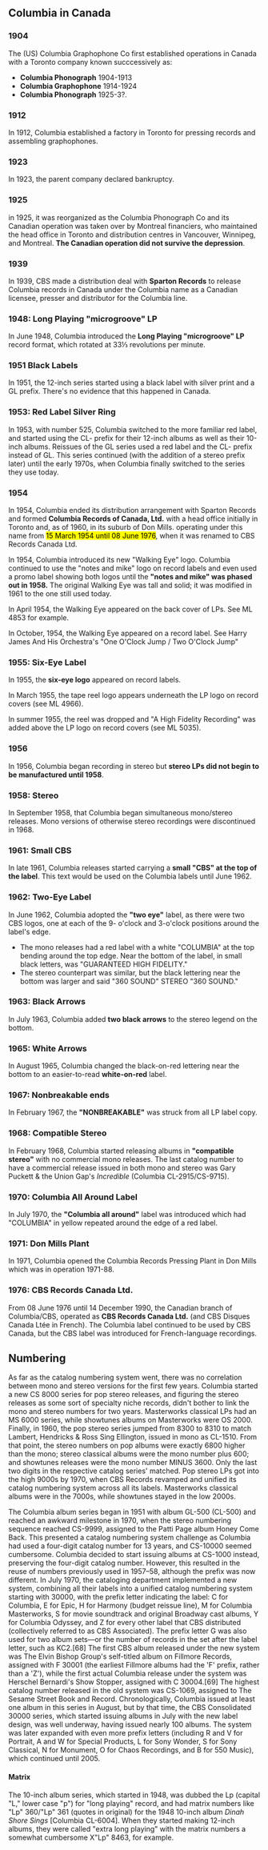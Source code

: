 ## Columbia in Canada
### 1904
The (US) Columbia Graphophone Co first established operations in Canada with a Toronto company known succcessively as:
* **Columbia Phonograph** 1904-1913
*  **Columbia Graphophone** 1914-1924
*  **Columbia Phonograph** 1925-3?. 

### 1912
In 1912, Columbia established a factory in Toronto for pressing records and assembling graphophones. 

### 1923
In 1923, the parent company declared bankruptcy.

### 1925
in 1925, it was reorganized as the Columbia Phonograph Co and its Canadian operation was taken over by Montreal financiers, who maintained the head office in Toronto and distribution centres in Vancouver, Winnipeg, and Montreal. **The Canadian operation did not survive the depression**.

### 1939
In 1939, CBS made a distribution deal with **Sparton Records** to release Columbia records in Canada under the Columbia name as a Canadian licensee, presser and distributor for the Columbia line.

### 1948: Long Playing "microgroove" LP
In June 1948, Columbia introduced the **Long Playing "microgroove" LP** record format, which rotated at 33⅓ revolutions per minute.

### 1951 Black Labels
In 1951, the 12-inch series started using a black label with silver print and a GL prefix. There's no evidence that this happened in Canada.

### 1953: Red Label Silver Ring
In 1953, with number 525, Columbia switched to the more familiar red label, and started using the CL- prefix for their 12-inch albums as well as their 10-inch albums. Reissues of the GL series used a red label and the CL- prefix instead of GL. This series continued (with the addition of a stereo prefix later) until the early 1970s, when Columbia finally switched to the series they use today.

### 1954
In 1954, Columbia ended its distribution arrangement with Sparton Records and formed **Columbia Records of Canada, Ltd.** with a head office initially in Toronto and, as of 1960, in its suburb of Don Mills.  operating under this name from <mark>15 March 1954 until 08 June 1976</mark>, when it was renamed to CBS Records Canada Ltd.

In 1954, Columbia introduced its new "Walking Eye" logo. Columbia continued to use the "notes and mike" logo on record labels and even used a promo label showing both logos until the **"notes and mike" was phased out in 1958.** The original Walking Eye was tall and solid; it was modified in 1961 to the one still used today.

In April 1954, the Walking Eye appeared on the back cover of LPs. See ML 4853 for example.

In October, 1954, the Walking Eye appeared on a record label. See Harry James And His Orchestra's "One O'Clock Jump / Two O'Clock Jump"

### 1955: Six-Eye Label
In 1955, the **six-eye logo** appeared on record labels.

In March 1955, the tape reel logo appears underneath the LP logo on record covers (see ML 4966).

In summer 1955, the reel was dropped and "A High Fidelity Recording" was added above the LP logo on record covers (see ML 5035).

### 1956
In 1956, Columbia began recording in stereo but **stereo LPs did not begin to be manufactured until 1958**.

### 1958: Stereo
In September 1958, that Columbia began simultaneous mono/stereo releases. Mono versions of otherwise stereo recordings were discontinued in 1968.

### 1961: Small CBS
In late 1961, Columbia releases started carrying a **small "CBS" at the top of the label**. This text would be used on the Columbia labels until June 1962.

### 1962: Two-Eye Label
In June 1962, Columbia adopted the **"two eye"** label, as there were two CBS logos, one at each of the 9- o'clock and 3-o'clock positions around the label's edge. 
* The mono releases had a red label with a white "COLUMBIA" at the top bending around the top edge. Near the bottom of the label, in small black letters, was "GUARANTEED HIGH FIDELITY." 
* The stereo counterpart was similar, but the black lettering near the bottom was larger and said "360 SOUND" STEREO "360 SOUND."

### 1963: Black Arrows
In July 1963, Columbia added **two black arrows** to the stereo legend on the bottom.

### 1965: White Arrows
In August 1965, Columbia changed the black-on-red lettering near the bottom to an easier-to-read **white-on-red** label.

### 1967: Nonbreakable ends
In February 1967, the **"NONBREAKABLE"** was struck from all LP label copy.

### 1968: Compatible Stereo
In February 1968, Columbia started releasing albums in **"compatible stereo"** with no commercial mono releases. The last catalog number to have a commercial release issued in both mono and stereo was Gary Puckett & the Union Gap's _Incredible_ (Columbia CL-2915/CS-9715).

### 1970: Columbia All Around Label
In July 1970, the **"Columbia all around"** label was introduced which had "COLUMBIA" in yellow repeated around the edge of a red label. 

### 1971: Don Mills Plant
In 1971, Columbia opened the Columbia Records Pressing Plant in Don Mills which was in operation 1971-88.

### 1976: CBS Records Canada Ltd.
From 08 June 1976 until 14 December 1990, the Canadian branch of Columbia/CBS, operated as **CBS Records Canada Ltd.** (and CBS Disques Canada Ltée in French). The Columbia label continued to be used by CBS Canada, but the CBS label was introduced for French-language recordings.

## Numbering
As far as the catalog numbering system went, there was no correlation between mono and stereo versions for the first few years. Columbia started a new CS 8000 series for pop stereo releases, and figuring the stereo releases as some sort of specialty niche records, didn't bother to link the mono and stereo numbers for two years. Masterworks classical LPs had an MS 6000 series, while showtunes albums on Masterworks were OS 2000. Finally, in 1960, the pop stereo series jumped from 8300 to 8310 to match Lambert, Hendricks & Ross Sing Ellington, issued in mono as CL-1510. From that point, the stereo numbers on pop albums were exactly 6800 higher than the mono; stereo classical albums were the mono number plus 600; and showtunes releases were the mono number MINUS 3600. Only the last two digits in the respective catalog series' matched. Pop stereo LPs got into the high 9000s by 1970, when CBS Records revamped and unified its catalog numbering system across all its labels. Masterworks classical albums were in the 7000s, while showtunes stayed in the low 2000s.

The Columbia album series began in 1951 with album GL-500 (CL-500) and reached an awkward milestone in 1970, when the stereo numbering sequence reached CS-9999, assigned to the Patti Page album Honey Come Back. This presented a catalog numbering system challenge as Columbia had used a four-digit catalog number for 13 years, and CS-10000 seemed cumbersome. Columbia decided to start issuing albums at CS-1000 instead, preserving the four-digit catalog number. However, this resulted in the reuse of numbers previously used in 1957–58, although the prefix was now different. In July 1970, the cataloging department implemented a new system, combining all their labels into a unified catalog numbering system starting with 30000, with the prefix letter indicating the label: C for Columbia, E for Epic, H for Harmony (budget reissue line), M for Columbia Masterworks, S for movie soundtrack and original Broadway cast albums, Y for Columbia Odyssey, and Z for every other label that CBS distributed (collectively referred to as CBS Associated). The prefix letter G was also used for two album sets—or the number of records in the set after the label letter, such as KC2.[68] The first CBS album released under the new system was The Elvin Bishop Group's self-titled album on Fillmore Records, assigned with F 30001 (the earliest Fillmore albums had the 'F' prefix, rather than a 'Z'), while the first actual Columbia release under the system was Herschel Bernardi's Show Stopper, assigned with C 30004.[69] The highest catalog number released in the old system was CS-1069, assigned to The Sesame Street Book and Record. Chronologically, Columbia issued at least one album in this series in August, but by that time, the CBS Consolidated 30000 series, which started issuing albums in July with the new label design, was well underway, having issued nearly 100 albums. The system was later expanded with even more prefix letters (including R and V for Portrait, A and W for Special Products, L for Sony Wonder, S for Sony Classical, N for Monument, O for Chaos Recordings, and B for 550 Music), which continued until 2005.

#### Matrix
The 10-inch album series, which started in 1948, was dubbed the Lp (capital "L," lower case "p") for "long playing" record, and had matrix numbers like "Lp" 360/"Lp" 361 (quotes in original) for the 1948 10-inch album _Dinah Shore Sings_ [Columbia CL-6004]. When they started making 12-inch albums, they were called "extra long playing" with the matrix numbers a somewhat cumbersome X"Lp" 8463, for example.
